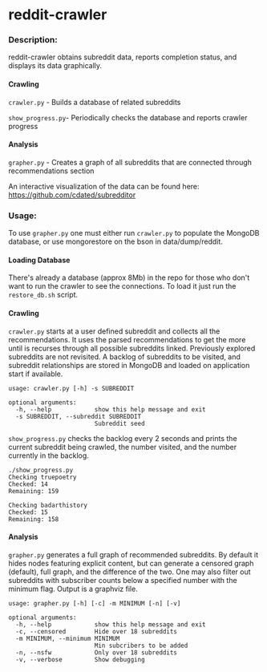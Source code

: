 reddit-crawler
=================

### Description:

reddit-crawler obtains subreddit data, reports completion status, and displays its data graphically.

#### Crawling

`crawler.py` - Builds a database of related subreddits

`show_progress.py`- Periodically checks the database and reports crawler progress

#### Analysis

`grapher.py` - Creates a graph of all subreddits that are connected through recommendations section

An interactive visualization of the data can be found here: https://github.com/cdated/subredditor

### Usage:

To use `grapher.py` one must either run `crawler.py` to populate the MongoDB database, or use mongorestore on the bson in data/dump/reddit.

#### Loading Database

There's already a database (approx 8Mb) in the repo for those who don't want to run the crawler to see the connections.  To load it just run the `restore_db.sh` script.

#### Crawling

`crawler.py` starts at a user defined subreddit and collects all the recommendations.  It uses the parsed recommendations to get the more until is recurses through all possible subreddits linked.  Previously explored subreddits are not revisited.  A backlog of subreddits to be visited, and subreddit relationships are stored in MongoDB and loaded on application start if available.

```
usage: crawler.py [-h] -s SUBREDDIT

optional arguments:
  -h, --help            show this help message and exit
  -s SUBREDDIT, --subreddit SUBREDDIT
                        Subreddit seed
```

`show_progress.py` checks the backlog every 2 seconds and prints the current subreddit being crawled, the number visited, and the number currently in the backlog.

```
./show_progress.py
Checking truepoetry
Checked: 14
Remaining: 159

Checking badarthistory
Checked: 15
Remaining: 158
```

#### Analysis

`grapher.py` generates a full graph of recommended subreddits.  By default it hides nodes featuring explicit content, but can generate a censored graph (default), full graph, and the difference of the two.  One may also filter out subreddits with subscriber counts below a specified number with the minimum flag.  Output is a graphviz file.

```
usage: grapher.py [-h] [-c] -m MINIMUM [-n] [-v]

optional arguments:
  -h, --help            show this help message and exit
  -c, --censored        Hide over 18 subreddits
  -m MINIMUM, --minimum MINIMUM
                        Min subcribers to be added
  -n, --nsfw            Only over 18 subreddits
  -v, --verbose         Show debugging
```
